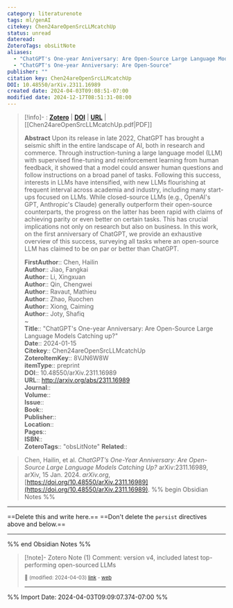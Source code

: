 ```yaml
---
category: literaturenote
tags: ml/genAI
citekey: Chen24areOpenSrcLLMcatchUp
status: unread
dateread: 
ZoteroTags: obsLitNote
aliases:
  - "ChatGPT's One-year Anniversary: Are Open-Source Large Language Models Catching up?"
  - "ChatGPT's One-year Anniversary: Are Open-Source"
publisher: ""
citation key: Chen24areOpenSrcLLMcatchUp
DOI: 10.48550/arXiv.2311.16989
created date: 2024-04-03T09:08:51-07:00
modified date: 2024-12-17T08:51:31-08:00
---
```


> [!info]- : [**Zotero**](zotero://select/library/items/8VJN6W8W)  | [**DOI**](https://doi.org/10.48550/arXiv.2311.16989)  | [**URL**](http://arxiv.org/abs/2311.16989) | [[Chen24areOpenSrcLLMcatchUp.pdf|PDF]]
>
> 
> **Abstract**
> Upon its release in late 2022, ChatGPT has brought a seismic shift in the entire landscape of AI, both in research and commerce. Through instruction-tuning a large language model (LLM) with supervised fine-tuning and reinforcement learning from human feedback, it showed that a model could answer human questions and follow instructions on a broad panel of tasks. Following this success, interests in LLMs have intensified, with new LLMs flourishing at frequent interval across academia and industry, including many start-ups focused on LLMs. While closed-source LLMs (e.g., OpenAI's GPT, Anthropic's Claude) generally outperform their open-source counterparts, the progress on the latter has been rapid with claims of achieving parity or even better on certain tasks. This has crucial implications not only on research but also on business. In this work, on the first anniversary of ChatGPT, we provide an exhaustive overview of this success, surveying all tasks where an open-source LLM has claimed to be on par or better than ChatGPT.
> 
> 
> **FirstAuthor**:: Chen, Hailin  
> **Author**:: Jiao, Fangkai  
> **Author**:: Li, Xingxuan  
> **Author**:: Qin, Chengwei  
> **Author**:: Ravaut, Mathieu  
> **Author**:: Zhao, Ruochen  
> **Author**:: Xiong, Caiming  
> **Author**:: Joty, Shafiq  
~    
> **Title**:: "ChatGPT's One-year Anniversary: Are Open-Source Large Language Models Catching up?"  
> **Date**:: 2024-01-15  
> **Citekey**:: Chen24areOpenSrcLLMcatchUp  
> **ZoteroItemKey**:: 8VJN6W8W  
> **itemType**:: preprint  
> **DOI**:: 10.48550/arXiv.2311.16989  
> **URL**:: http://arxiv.org/abs/2311.16989  
> **Journal**::   
> **Volume**::   
> **Issue**::   
> **Book**::   
> **Publisher**::   
> **Location**::    
> **Pages**::   
> **ISBN**::   
> **ZoteroTags**:: "obsLitNote"
>**Related**:: 

> Chen, Hailin, et al. _ChatGPT’s One-Year Anniversary: Are Open-Source Large Language Models Catching Up?_ arXiv:2311.16989, arXiv, 15 Jan. 2024. _arXiv.org_, [https://doi.org/10.48550/arXiv.2311.16989](https://doi.org/10.48550/arXiv.2311.16989).
%% begin Obsidian Notes %%
___
==Delete this and write here.==
==Don't delete the `persist` directives above and below.==
___
%% end Obsidian Notes %%

> [!note]- Zotero Note (1)
> Comment: version v4, included latest top-performing open-sourced LLMs
> 
> <small>📝️ (modified: 2024-04-03) [link](zotero://select/library/items/Q78M6N3I) - [web](http://zotero.org/users/60638/items/Q78M6N3I)</small>
>  
> ---

%% Import Date: 2024-04-03T09:09:07.374-07:00 %%
